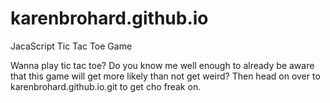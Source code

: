 # karenbrohard.github.io
JacaScript Tic Tac Toe Game

Wanna play tic tac toe? Do you know me well enough to already be aware that this game will get more likely than not get weird? Then head on over to karenbrohard.github.io.git to get cho freak on. 